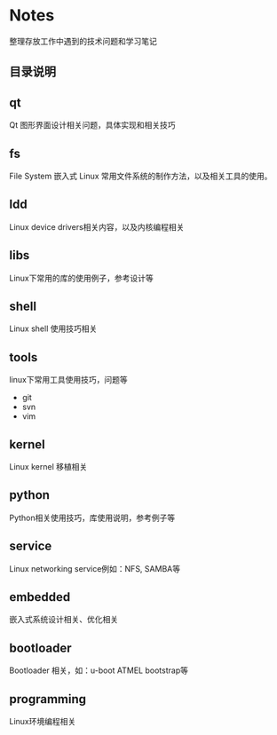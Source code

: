  # Notes

整理存放工作中遇到的技术问题和学习笔记

## 目录说明

## qt

Qt 图形界面设计相关问题，具体实现和相关技巧

## fs

File System 嵌入式 Linux 常用文件系统的制作方法，以及相关工具的使用。

## ldd

Linux device drivers相关内容，以及内核编程相关

## libs

Linux下常用的库的使用例子，参考设计等 


## shell

Linux shell 使用技巧相关

## tools

linux下常用工具使用技巧，问题等

- git
- svn
- vim

## kernel

Linux kernel 移植相关

## python

Python相关使用技巧，库使用说明，参考例子等

## service

Linux networking service例如：NFS, SAMBA等

## embedded

嵌入式系统设计相关、优化相关

## bootloader
 
Bootloader 相关，如：u-boot ATMEL bootstrap等

## programming

Linux环境编程相关


